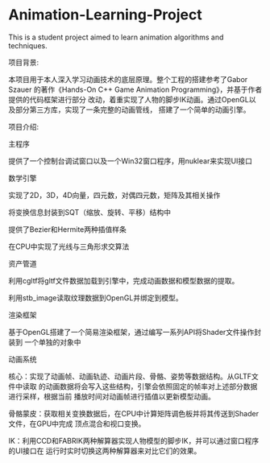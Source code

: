 # Animation-Learning-Project
This is a student project aimed to learn animation algorithms and techniques.

项目背景:

本项目用于本人深入学习动画技术的底层原理。整个工程的搭建参考了Gabor Szauer
的著作《Hands-On C++ Game Animation Programming》，并基于作者提供的代码框架进行部分
改动，着重实现了人物的脚步IK动画。通过OpenGL以及部分第三方库，实现了一条完整的动画管线，
搭建了一个简单的动画引擎。

项目介绍:


主程序 

提供了一个控制台调试窗口以及一个Win32窗口程序，用nuklear来实现UI接口


数学引擎 

实现了2D，3D，4D向量，四元数，对偶四元数，矩阵及其相关操作

将变换信息封装到SQT（缩放、旋转、平移）结构中

提供了Bezier和Hermite两种插值样条

在CPU中实现了光线与三角形求交算法


资产管道 

利用cgltf将gltf文件数据加载到引擎中，完成动画数据和模型数据的提取。

利用stb_image读取纹理数据到OpenGL并绑定到模型。


渲染框架 

基于OpenGL搭建了一个简易渲染框架，通过编写一系列API将Shader文件操作封装到
一个单独的对象中


动画系统 

核心：实现了动画帧、动画轨迹、动画片段、骨骼、姿势等数据结构。从GLTF文件中读取
的动画数据将会写入这些结构，引擎会依照固定的帧率对上述部分数据进行采样，根据当前
播放时间对动画帧进行插值以更新模型动画。

骨骼蒙皮：获取相关变换数据后，在CPU中计算矩阵调色板并将其传送到Shader文件，在GPU中完成
顶点混合和视口变换。

IK：利用CCD和FABRIK两种解算器实现人物模型的脚步IK，并可以通过窗口程序的UI接口在
运行时实时切换这两种解算器来对比它们的效果。
